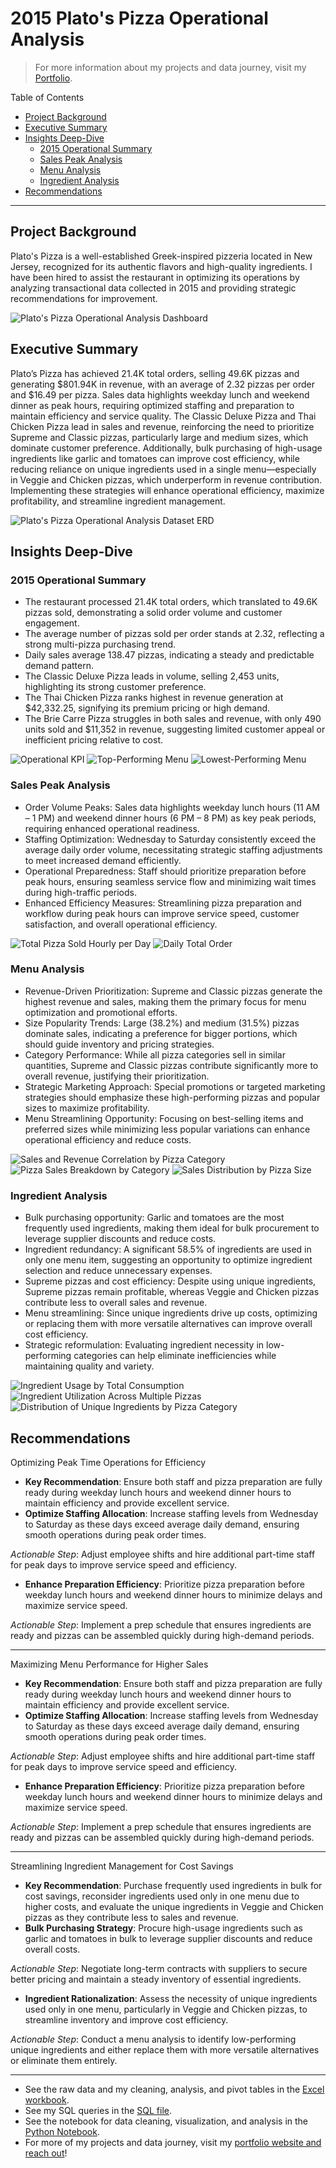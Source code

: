 # 2015 Plato's Pizza Operational Analysis

> For more information about my projects and data journey, visit my [Portfolio](https://google.com/).

Table of Contents

- [Project Background](#project-background)
- [Executive Summary](#executive-summary)
- [Insights Deep-Dive](#insights-deep-dive)
    - [2015 Operational Summary](#2015-operational-summary)
    - [Sales Peak Analysis](#sales-peak-analysis)
    - [Menu Analysis](#menu-analysis)
    - [Ingredient Analysis](#ingredient-analysis)
- [Recommendations](#recommendations)

***

## Project Background

Plato's Pizza is a well-established Greek-inspired pizzeria located in New Jersey, recognized for its authentic flavors and high-quality ingredients. I have been hired to assist the restaurant in optimizing its operations by analyzing transactional data collected in 2015 and providing strategic recommendations for improvement.

![Plato's Pizza Operational Analysis Dashboard](Data/visualization/Dashboard.png)

## Executive Summary

Plato’s Pizza has achieved 21.4K total orders, selling 49.6K pizzas and generating $801.94K in revenue, with an average of 2.32 pizzas per order and $16.49 per pizza. Sales data highlights weekday lunch and weekend dinner as peak hours, requiring optimized staffing and preparation to maintain efficiency and service quality. The Classic Deluxe Pizza and Thai Chicken Pizza lead in sales and revenue, reinforcing the need to prioritize Supreme and Classic pizzas, particularly large and medium sizes, which dominate customer preference. Additionally, bulk purchasing of high-usage ingredients like garlic and tomatoes can improve cost efficiency, while reducing reliance on unique ingredients used in a single menu—especially in Veggie and Chicken pizzas, which underperform in revenue contribution. Implementing these strategies will enhance operational efficiency, maximize profitability, and streamline ingredient management.

![Plato's Pizza Operational Analysis Dataset ERD](Data/visualizations/ecommerce_ERD.webp)

## Insights Deep-Dive

### 2015 Operational Summary

- The restaurant processed 21.4K total orders, which translated to 49.6K pizzas sold, demonstrating a solid order volume and customer engagement.
- The average number of pizzas sold per order stands at 2.32, reflecting a strong multi-pizza purchasing trend.
- Daily sales average 138.47 pizzas, indicating a steady and predictable demand pattern.
- The Classic Deluxe Pizza leads in volume, selling 2,453 units, highlighting its strong customer preference.
- The Thai Chicken Pizza ranks highest in revenue generation at $42,332.25, signifying its premium pricing or high demand.
- The Brie Carre Pizza struggles in both sales and revenue, with only 490 units sold and $11,352 in revenue, suggesting limited customer appeal or inefficient pricing relative to cost.

![Operational KPI](Data/visualizations/annual_sales.webp)
![Top-Performing Menu](Data/visualizations/monthly_metrics.webp)
![Lowest-Performing Menu](Data/visualizations/monthly_metrics.webp)


### Sales Peak Analysis

- Order Volume Peaks: Sales data highlights weekday lunch hours (11 AM – 1 PM) and weekend dinner hours (6 PM – 8 PM) as key peak periods, requiring enhanced operational readiness.
- Staffing Optimization: Wednesday to Saturday consistently exceed the average daily order volume, necessitating strategic staffing adjustments to meet increased demand efficiently.
- Operational Preparedness: Staff should prioritize preparation before peak hours, ensuring seamless service flow and minimizing wait times during high-traffic periods.
- Enhanced Efficiency Measures: Streamlining pizza preparation and workflow during peak hours can improve service speed, customer satisfaction, and overall operational efficiency.

![Total Pizza Sold Hourly per Day](Data/visualizations/product_performance.webp)
![Daily Total Order](Data/visualizations/product_performance.webp)

### Menu Analysis

- Revenue-Driven Prioritization: Supreme and Classic pizzas generate the highest revenue and sales, making them the primary focus for menu optimization and promotional efforts.
- Size Popularity Trends: Large (38.2%) and medium (31.5%) pizzas dominate sales, indicating a preference for bigger portions, which should guide inventory and pricing strategies.
- Category Performance: While all pizza categories sell in similar quantities, Supreme and Classic pizzas contribute significantly more to overall revenue, justifying their prioritization.
- Strategic Marketing Approach: Special promotions or targeted marketing strategies should emphasize these high-performing pizzas and popular sizes to maximize profitability.
- Menu Streamlining Opportunity: Focusing on best-selling items and preferred sizes while minimizing less popular variations can enhance operational efficiency and reduce costs.

![Sales and Revenue Correlation by Pizza Category](Data/visualizations/customer_retention.webp)
![Pizza Sales Breakdown by Category](Data/visualizations/customer_retention.webp)
![Sales Distribution by Pizza Size](Data/visualizations/customer_retention.webp)

### Ingredient Analysis

- Bulk purchasing opportunity: Garlic and tomatoes are the most frequently used ingredients, making them ideal for bulk procurement to leverage supplier discounts and reduce costs.
- Ingredient redundancy: A significant 58.5% of ingredients are used in only one menu item, suggesting an opportunity to optimize ingredient selection and reduce unnecessary expenses.
- Supreme pizzas and cost efficiency: Despite using unique ingredients, Supreme pizzas remain profitable, whereas Veggie and Chicken pizzas contribute less to overall sales and revenue.
- Menu streamlining: Since unique ingredients drive up costs, optimizing or replacing them with more versatile alternatives can improve overall cost efficiency.
- Strategic reformulation: Evaluating ingredient necessity in low-performing categories can help eliminate inefficiencies while maintaining quality and variety.

![Ingredient Usage by Total Consumption](Data/visualizations/channel_platform.webp)
![Ingredient Utilization Across Multiple Pizzas](Data/visualizations/channel_platform.webp)
![Distribution of Unique Ingredients by Pizza Category](Data/visualizations/channel_platform.webp)

## Recommendations

Optimizing Peak Time Operations for Efficiency

- **Key Recommendation**: Ensure both staff and pizza preparation are fully ready during weekday lunch hours and weekend dinner hours to maintain efficiency and provide excellent service.
- **Optimize Staffing Allocation**: Increase staffing levels from Wednesday to Saturday as these days exceed average daily demand, ensuring smooth operations during peak order times.

*Actionable Step*: Adjust employee shifts and hire additional part-time staff for peak days to improve service speed and efficiency.
- **Enhance Preparation Efficiency**: Prioritize pizza preparation before weekday lunch hours and weekend dinner hours to minimize delays and maximize service speed.

*Actionable Step*: Implement a prep schedule that ensures ingredients are ready and pizzas can be assembled quickly during high-demand periods.

***

Maximizing Menu Performance for Higher Sales

- **Key Recommendation**: Ensure both staff and pizza preparation are fully ready during weekday lunch hours and weekend dinner hours to maintain efficiency and provide excellent service.
- **Optimize Staffing Allocation**: Increase staffing levels from Wednesday to Saturday as these days exceed average daily demand, ensuring smooth operations during peak order times.

*Actionable Step*: Adjust employee shifts and hire additional part-time staff for peak days to improve service speed and efficiency.
- **Enhance Preparation Efficiency**: Prioritize pizza preparation before weekday lunch hours and weekend dinner hours to minimize delays and maximize service speed.

*Actionable Step*: Implement a prep schedule that ensures ingredients are ready and pizzas can be assembled quickly during high-demand periods.

***

Streamlining Ingredient Management for Cost Savings

- **Key Recommendation**: Purchase frequently used ingredients in bulk for cost savings, reconsider ingredients used only in one menu due to higher costs, and evaluate the unique ingredients in Veggie and Chicken pizzas as they contribute less to sales and revenue.
- **Bulk Purchasing Strategy**: Procure high-usage ingredients such as garlic and tomatoes in bulk to leverage supplier discounts and reduce overall costs.

*Actionable Step*: Negotiate long-term contracts with suppliers to secure better pricing and maintain a steady inventory of essential ingredients.
- **Ingredient Rationalization**: Assess the necessity of unique ingredients used only in one menu, particularly in Veggie and Chicken pizzas, to streamline inventory and improve cost efficiency.

*Actionable Step*: Conduct a menu analysis to identify low-performing unique ingredients and either replace them with more versatile alternatives or eliminate them entirely.

***

- See the raw data and my cleaning, analysis, and pivot tables in the [Excel workbook](Exploration/bytex_ecommerce_analysis.xlsx).
- See my SQL queries in the [SQL file](Exploration/ecommerce_exploration.sql).
- See the notebook for data cleaning, visualization, and analysis in the [Python Notebook](Exploration/ecommerce_analysis.ipynb).
- For more of my projects and data journey, visit my [portfolio website and reach out](https://ruizdelcarmen.me/)!
